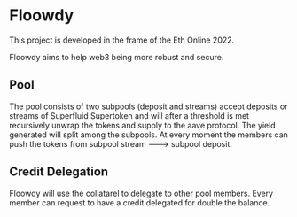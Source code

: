 # Floowdy

This project is developed in the frame of the Eth Online 2022.

Floowdy aims to help web3 being more robust and secure.

## Pool

The pool consists of two subpools (deposit and streams) accept deposits or streams of Superfluid Supertoken and will after a threshold is met recursively unwrap the tokens and supply to the aave protocol.
The yield generated will split among the subpools. At every moment the members can push the tokens from subpool stream ---> subpool deposit.


## Credit Delegation

Floowdy will use the collatarel to delegate to other pool members. 
Every member can request to have a credit delegated for double the balance.


